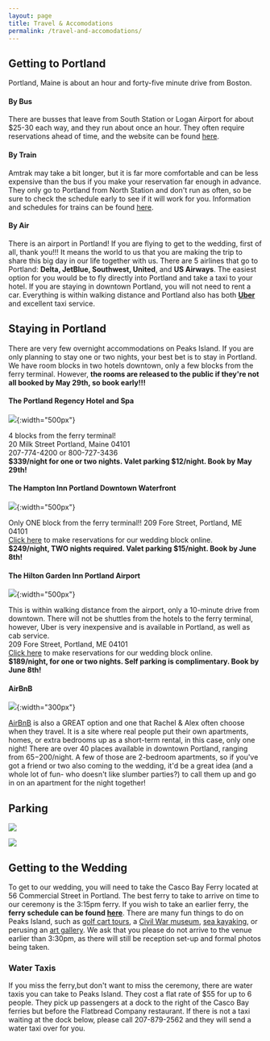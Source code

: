```yaml
---
layout: page
title: Travel & Accomodations
permalink: /travel-and-accomodations/
---
```


## Getting to Portland 

Portland, Maine is about an hour and forty-five minute drive from Boston. 

#### By Bus

There are busses that leave from South Station or Logan Airport for about $25-30 each way, and they run about once an hour. They often require reservations ahead of time, and the website can be found [here](http://concordcoachlines.com).

#### By Train

Amtrak may take a bit longer, but it is far more comfortable and can be less expensive than the bus if you make your reservation far enough in advance. They only go to Portland from North Station and don't run as often, so be sure to check the schedule early to see if it will work for you. Information and schedules for trains can be found [here](http://www.amtrak.com/home).


#### By Air
There is an airport in Portland! If you are flying to get to the wedding, first of all, thank you!!! It means the world to us that you are making the trip to share this big day in our life together with us. There are 5 airlines that go to Portland: **Delta, JetBlue, Southwest, United**, and **US Airways**. The easiest option for you would be to fly directly into Portland and take a taxi to your hotel. If you are staying in downtown Portland, you will not need to rent a car. Everything is within walking distance and Portland also has both **[Uber](https://get.uber.com/sign-up/)** and excellent taxi service. 




## Staying in Portland
There are very few overnight accommodations on Peaks Island. If you are only planning to stay one or two nights, your best bet is to stay in Portland. We have room blocks in two hotels downtown, only a few blocks from the ferry terminal. However, **the rooms are released to the public if they're not all booked by May 29th, so book early!!!**

#### The Portland Regency Hotel and Spa

![](/img/portland_regency.JPG){:width="500px"}

  4 blocks from the ferry terminal!  
  20 Milk Street Portland, Maine 04101  
  207-774-4200 or 800-727-3436  
  **$339/night for one or two nights. Valet parking $12/night. Book by May 29th!**


#### The Hampton Inn Portland Downtown Waterfront

![](/img/hampton_inn.JPG){:width="500px"}

  Only ONE block from the ferry terminal!!
  209 Fore Street, Portland, ME 04101  
  [Click here]() to make reservations for our wedding block online.  
  **$249/night, TWO nights required. Valet parking $15/night. Book by June 8th!**


#### The Hilton Garden Inn Portland Airport

![](/img/hilton_garden_inn.JPG){:width="500px"}

  This is within walking distance from the airport, only a 10-minute drive from downtown. There will not be shuttles from the hotels to the ferry terminal, however, Uber is very inexpensive and is available in Portland, as well as cab service.  
  209 Fore Street, Portland, ME 04101  
  [Click here]() to make reservations for our wedding block online.  
  **$189/night, for one or two nights. Self parking is complimentary. Book by June 8th!**


#### AirBnB

![](/img/airbnb.PNG){:width="300px"}

[AirBnB](https://www.airbnb.com/s/Portland--ME--United-States?checkin=07%2F09%2F2016&checkout=07%2F10%2F2016&guests=&zoom=15&search_by_map=true&sw_lat=43.64853228719109&sw_lng=-70.26805522256291&ne_lat=43.672880266453184&ne_lng=-70.25659682565129&ss_id=x19ew8y0) is also a GREAT option and one that Rachel & Alex often choose when they travel. It is a site where real people put their own apartments, homes, or extra bedrooms up as a short-term rental, in this case, only one night! There are over 40 places available in downtown Portland, ranging from $65-$200/night. A few of those are 2-bedroom apartments, so if you've got a friend or two also coming to the wedding, it'd be a great idea (and a whole lot of fun- who doesn't like slumber parties?) to call them up and go in on an apartment for the night together!


## Parking

![](/img/parking1.jpg)

![](/img/parking2.jpg)

## Getting to the Wedding

To get to our wedding, you will need to take the Casco Bay Ferry located at 56 Commercial Street in Portland. The best ferry to take to arrive on time to our ceremony is the 3:15pm ferry. If you wish to take an earlier ferry, the **ferry schedule can be found [here](http://www.cascobaylines.com/schedules/peaks-island-schedule/summer/)**. There are many fun things to do on Peaks Island, such as [golf cart tours](http://www.peaksislandtours.com/), a [Civil War museum](http://www.eighthmaine.com/), [sea kayaking](http://www.maineislandkayak.com/), or perusing an [art gallery](http://www.richardboydartgallery.com/). We ask that you please do not arrive to the venue earlier than 3:30pm, as there will still be reception set-up and formal photos being taken. 

### Water Taxis

If you miss the ferry,but don't want to miss the ceremony, there are water taxis you can take to Peaks Island. They cost a flat rate of $55 for up to 6 people. They pick up passengers at a dock to the right of the Casco Bay ferries but before the Flatbread Company restaurant. If there is not a taxi waiting at the dock below, please call 207-879-2562 and they will send a water taxi over for you.
